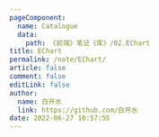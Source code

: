 ```yaml
---
pageComponent: 
  name: Catalogue
  data: 
    path: 《前端》笔记《库》/02.EChart
title: EChart
permalink: /note/EChart/
article: false
comment: false
editLink: false
author: 
  name: 白开水
  link: https://github.com/白开水
date: 2022-06-27 10:57:55
---
```

